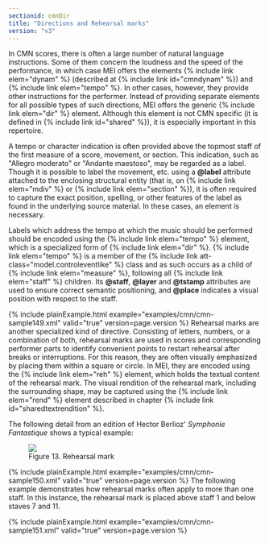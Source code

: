```yaml
---
sectionid: cmnDir
title: "Directions and Rehearsal marks"
version: "v3"
---
```


In CMN scores, there is often a large number of natural language instructions. Some
of them
concern the loudness and the speed of the performance, in which case MEI offers the
elements
{% include link elem="dynam" %} (described at {% include link id="cmndynam" %}) and {% include link elem="tempo" %}. In other cases, however, they provide other instructions for the performer.
Instead of providing separate elements for all possible types of such directions,
MEI offers
the generic {% include link elem="dir" %} element. Although this element is not CMN specific (it
is defined in {% include link id="shared" %}), it is especially important in this repertoire.

A tempo or character indication is often provided above the topmost staff of the first
measure of a score, movement, or section. This indication, such as "Allegro moderato"
or
"Andante maestoso", may be regarded as a label. Though it is possible to label the
movement,
etc. using a **@label** attribute attached to the enclosing structural entity (that
is, on {% include link elem="mdiv" %} or {% include link elem="section" %}), it is often required to
capture the exact position, spelling, or other features of the label as found in the
underlying source material. In these cases, an element is necessary.

Labels which address the tempo at which the music should be performed should be encoded
using the {% include link elem="tempo" %} element, which is a specialized form of {% include link elem="dir" %}. {% include link elem="tempo" %} is a member of the {% include link att-class="model.controleventlike" %} class and as such occurs as a child of {% include link elem="measure" %}, following all {% include link elem="staff" %} children. Its **@staff**,
**@layer** and **@tstamp** attributes are used to ensure correct semantic
positioning, and **@place** indicates a visual position with respect to the staff.

{% include plainExample.html example="examples/cmn/cmn-sample149.xml" valid="true" version=page.version %}
Rehearsal marks are another specialized kind of directive. Consisting of
letters, numbers, or a combination of both, rehearsal marks are used in scores and
corresponding performer parts to identify convenient points to restart rehearsal after
breaks or interruptions. For this reason, they are often visually emphasized by placing
them
within a square or circle. In MEI, they are encoded using the {% include link elem="reh" %}
element, which holds the textual content of the rehearsal mark. The visual rendition
of the
rehearsal mark, including the surrounding shape, may be captured using the {% include link elem="rend" %} element described in chapter {% include link id="sharedtextrendition" %}.

The following detail from an edition of Hector Berlioz' *Symphonie
Fantastique* shows a typical example:

<figure class="figure"><img src="{{ site.baseurl }}/Images/modules/cmn/reh_berlioz.png" class="img-responsive"><figcaption class="figure-caption">Figure 13. Rehearsal mark</figcaption>
</figure>{% include plainExample.html example="examples/cmn/cmn-sample150.xml" valid="true" version=page.version %}
The following example demonstrates how rehearsal marks often apply to more than one
staff.
In this instance, the rehearsal mark is placed above staff 1 and below staves 7 and
11.

{% include plainExample.html example="examples/cmn/cmn-sample151.xml" valid="true" version=page.version %}
